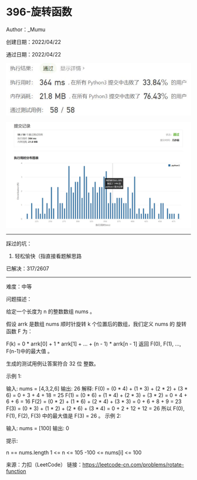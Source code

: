 # 396-旋转函数

Author：_Mumu

创建日期：2022/04/22

通过日期：2022/04/22

![](./通过截图2.jpg)

![](./通过截图1.jpg)

*****

踩过的坑：

1. 轻松愉快（指直接看题解思路

已解决：317/2607

*****

难度：中等

问题描述：

给定一个长度为 n 的整数数组 nums 。

假设 arrk 是数组 nums 顺时针旋转 k 个位置后的数组，我们定义 nums 的 旋转函数  F 为：

F(k) = 0 * arrk[0] + 1 * arrk[1] + ... + (n - 1) * arrk[n - 1]
返回 F(0), F(1), ..., F(n-1)中的最大值 。

生成的测试用例让答案符合 32 位 整数。

 

示例 1:

输入: nums = [4,3,2,6]
输出: 26
解释:
F(0) = (0 * 4) + (1 * 3) + (2 * 2) + (3 * 6) = 0 + 3 + 4 + 18 = 25
F(1) = (0 * 6) + (1 * 4) + (2 * 3) + (3 * 2) = 0 + 4 + 6 + 6 = 16
F(2) = (0 * 2) + (1 * 6) + (2 * 4) + (3 * 3) = 0 + 6 + 8 + 9 = 23
F(3) = (0 * 3) + (1 * 2) + (2 * 6) + (3 * 4) = 0 + 2 + 12 + 12 = 26
所以 F(0), F(1), F(2), F(3) 中的最大值是 F(3) = 26 。
示例 2:

输入: nums = [100]
输出: 0


提示:

n == nums.length
1 <= n <= 105
-100 <= nums[i] <= 100

来源：力扣（LeetCode）
链接：https://leetcode-cn.com/problems/rotate-function
